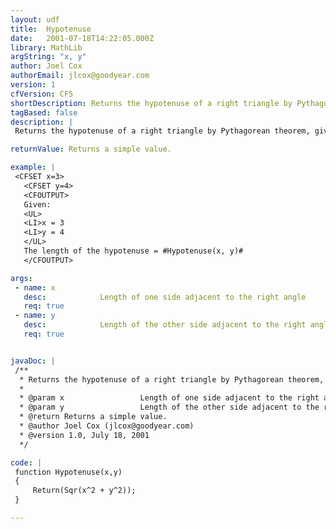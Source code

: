```yaml
---
layout: udf
title:  Hypotenuse
date:   2001-07-18T14:22:05.000Z
library: MathLib
argString: "x, y"
author: Joel Cox
authorEmail: jlcox@goodyear.com
version: 1
cfVersion: CF5
shortDescription: Returns the hypotenuse of a right triangle by Pythagorean theorem, given the lengths of the other two sides.
tagBased: false
description: |
 Returns the hypotenuse of a right triangle by Pythagorean theorem, given the lengths of the other two sides.

returnValue: Returns a simple value.

example: |
 <CFSET x=3>
   <CFSET y=4>
   <CFOUTPUT>
   Given:
   <UL>
   <LI>x = 3
   <LI>y = 4
   </UL>
   The length of the hypotenuse = #Hypotenuse(x, y)#
   </CFOUTPUT>

args:
 - name: x
   desc:            Length of one side adjacent to the right angle
   req: true
 - name: y
   desc:            Length of the other side adjacent to the right angle
   req: true


javaDoc: |
 /**
  * Returns the hypotenuse of a right triangle by Pythagorean theorem, given the lengths of the other two sides.
  * 
  * @param x                 Length of one side adjacent to the right angle 
  * @param y                 Length of the other side adjacent to the right angle 
  * @return Returns a simple value. 
  * @author Joel Cox (jlcox@goodyear.com) 
  * @version 1.0, July 18, 2001 
  */

code: |
 function Hypotenuse(x,y)
 {
     Return(Sqr(x^2 + y^2));
 }

---
```


